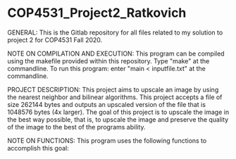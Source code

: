 # COP4531_Project2_Ratkovich

GENERAL:
This is the Gitlab repository for all files related to my solution to project 2 for COP4531 Fall 2020.

NOTE ON COMPILATION AND EXECUTION:
This program can be compiled using the makefile provided within this repository. Type "make" at the commandline.
To run this program: enter "main < inputfile.txt" at the commandline.

PROJECT DESCRIPTION:
This project aims to upscale an image by using the nearest neighbor and bilinear algorithms. This project accepts a file of size 262144 bytes and outputs an upscaled version of the file that is 1048576 bytes (4x larger). The goal of this project is to upscale the image in the best way possible, that is, to upscale the image and preserve the quality of the image to the best of the programs ability.

NOTE ON FUNCTIONS:
This program uses the following functions to accomplish this goal:


